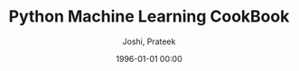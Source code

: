 ---
layout: post
title: Python Machine Learning CookBook

date: 1996-01-01 00:00
author: Joshi, Prateek
year: 2016
---